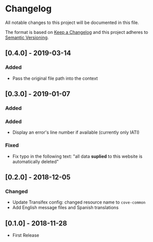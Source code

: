 # Changelog

All notable changes to this project will be documented in this file.

The format is based on [Keep a Changelog](http://keepachangelog.com/en/1.0.0/)
and this project adheres to [Semantic Versioning](http://semver.org/spec/v2.0.0.html).

## [0.4.0] - 2019-03-14

### Added

- Pass the original file path into the context

## [0.3.0] - 2019-01-07

### Added

### Added

- Display an error's line number if available (currently only IATI)

### Fixed

- Fix typo in the following text: "all data **suplied** to this website is automatically deleted"

## [0.2.0] - 2018-12-05

### Changed

- Update Transifex config: changed resource name to `cove-common`
- Add English message files and Spanish translations

## [0.1.0] - 2018-11-28

- First Release
